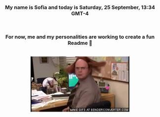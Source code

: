 


<div align="center">
<h3 >My name is Sofia and today is Saturday, 25 September, 13:34 GMT-4</h3><br>
<h3 >For now, me and my personalities are working to create a fun Readme 👋
</h3><br>
<img src='img/dwight.gif' alt='working...'/>
</div>
